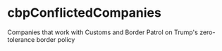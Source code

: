 # cbpConflictedCompanies
Companies that work with Customs and Border Patrol on Trump's zero-tolerance border policy

